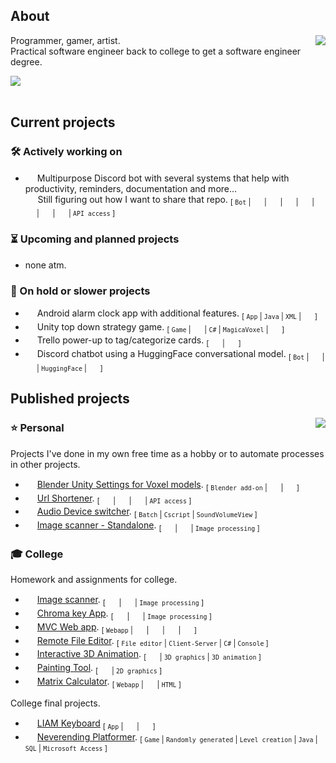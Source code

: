 ## About

[<img align="right" src="https://github-readme-stats.vercel.app/api/wakatime?username=Len&api_domain=wakapi.dev&bg_color=1A202C&title_color=A899E6&text_color=ffffff&custom_title=Most%20Used%20Languages&layout=compact&langs_count=6&hide=Plain%20Text,misc,unknown">](## "Wakapi stats")

Programmer, gamer, artist.<br>
Practical software engineer back to college to get a software engineer degree.<br>

[<img  src="https://img.shields.io/endpoint?url=https://wakapi.dev/api/compat/shields/v1/Len/interval:30_days&color=816fb6&label=last%2030%20days">](## "Wakapi stats")
<br><br>

## Current projects

### 🛠 Actively working on

- [<img height="15px;" src="https://skillicons.dev/icons?i=discord">](## "Discord Bot") Multipurpose Discord bot with several systems that help with productivity, reminders, documentation and more...<br>
  &#x200B; &#x200B; &#x200B; &#x200B; &#x200B; Still figuring out how I want to share that repo. <sub>[ `Bot` | [<img style="height:15px;width:15px;" src="https://cdn.simpleicons.org/nodedotjs/ffffff">](## "NodeJs") | [<img style="height:15px;width:15px;" src="https://cdn.simpleicons.org/discord/ffffff">](## "DiscordJs") |
  [<img style="height:15px;width:15px;" src="https://cdn.simpleicons.org/mongodb/ffffff">](## "MongoDB") | [<img style="height:15px;width:15px;" src="https://cdn.simpleicons.org/googlecalendar/ffffff">](## "Google Calendar") | [<img style="height:15px;width:15px;" src="https://cdn.simpleicons.org/googledrive/ffffff">](## "Google Drive") | [<img style="height:15px;width:15px;" src="https://cdn.simpleicons.org/notion/ffffff">](## "Notion") | [<img style="height:15px;width:15px;" src="https://cdn.simpleicons.org/express/ffffff">](## "ExpressJs") | `API access` ]</sub>

### ⏳ Upcoming and planned projects

- none atm.

### 🪫 On hold or slower projects

- [<img height="15px;" src="https://skillicons.dev/icons?i=androidstudio">](## "Android App") Android alarm clock app with additional features. <sub>[ `App` | `Java` | `XML` | [<img style="height:15px;width:15px;" src="https://cdn.simpleicons.org/androidstudio/ffffff">](## "Android Studio") ]</sub>
- [<img height="15px;" src="https://skillicons.dev/icons?i=unity">](## "Unity Game") Unity top down strategy game. <sub>[ `Game` | [<img style="height:15px;width:15px;" src="https://cdn.simpleicons.org/unity/ffffff">](## "Unity") | `C#` | `MagicaVoxel` | [<img style="height:15px;width:15px;" src="https://cdn.simpleicons.org/blender/ffffff">](## "Blender") ]</sub>
- [<img height="15px;" src="https://cdn.iconscout.com/icon/free/png-512/free-trello-9-722650.png?f=webp&w=15">](# "Trello power-up") Trello power-up to tag/categorize cards. <sub>[ [<img style="height:15px;width:15px;" src="https://cdn.simpleicons.org/trello/ffffff">](## "Trello power-up") | [<img style="height:15px;width:15px;" src="https://cdn.simpleicons.org/nodedotjs/ffffff">](## "NodeJs") ]</sub>
- [<img height="15px;" src="https://skillicons.dev/icons?i=discord">](## "Discord Bot") Discord chatbot using a HuggingFace conversational model. <sub>[ `Bot` | [<img style="height:15px;width:15px;" src="https://cdn.simpleicons.org/nodedotjs/ffffff">](## "NodeJs") | [<img style="height:15px;width:15px;" src="https://cdn.simpleicons.org/discord/ffffff">](## "DiscordJs") | `HuggingFace` |
  [<img style="height:15px;width:15px;" src="https://cdn.simpleicons.org/mongodb/ffffff">](## "MongoDB") ]</sub>

## Published projects

<img align="right" src="https://github-readme-stats.vercel.app/api/top-langs/?username=ElenaChes&bg_color=1A202C&title_color=A899E6&text_color=ffffff&custom_title=Most%20Used%20Languages%20in%20Repos&layout=donut-vertical">

### ⭐ Personal

Projects I've done in my own free time as a hobby or to automate processes in other projects.

- [<img height="15px;" src="https://skillicons.dev/icons?i=blender">](## "Blender add-on") [Blender Unity Settings for Voxel models](https://github.com/ElenaChes/Blender-Unity-Settings-Voxel-models#blender-unity-settings-for-voxel-models). <sub>[ `Blender add-on` | [<img style="height:15px;width:15px;" src="https://cdn.simpleicons.org/blender/ffffff">](## "Blender") | [<img style="height:15px;width:15px;" src="https://cdn.simpleicons.org/python/ffffff">](## "Python") ]</sub>
- [<img height="15px;" src="https://skillicons.dev/icons?i=nodejs">](## "NodeJs App") [Url Shortener](https://github.com/ElenaChes/Express-Js--URL-shortener). <sub>[ [<img style="height:15px;width:15px;" src="https://cdn.simpleicons.org/nodedotjs/ffffff">](## "NodeJs") | [<img style="height:15px;width:15px;" src="https://cdn.simpleicons.org/express/ffffff">](## "ExpressJs") |
  [<img style="height:15px;width:15px;" src="https://cdn.simpleicons.org/mongodb/ffffff">](## "MongoDB") | `API access` ]</sub>
- [<img height="15px;" src="https://www.awicons.com/free-icons/download/system-icons/pleasant-icons-by-harwen-zhang/png/128/MS-DOS-Batch-File.png">](## "Batch Script") [Audio Device switcher](https://github.com/ElenaChes/Batch--Audio-Device-switcher). <sub>[ `Batch` | `Cscript` | `SoundVolumeView` ]</sub>
- [<img height="15px;" src="https://skillicons.dev/icons?i=python">](## "Python") [Image scanner - Standalone](https://github.com/ElenaChes/Python-Image-scanner-Standalone). <sub>[ [<img style="height:15px;width:15px;" src="https://cdn.simpleicons.org/python/ffffff">](## "Python") | [<img style="height:15px;width:15px;" src="https://cdn.simpleicons.org/opencv/ffffff">](## "OpenCV") | `Image processing` ]</sub>

### 🎓 College

Homework and assignments for college.

- [<img height="15px;" src="https://skillicons.dev/icons?i=python">](## "Python") [Image scanner](https://github.com/ElenaChes/Python-Image-scanner). <sub>[ [<img style="height:15px;width:15px;" src="https://cdn.simpleicons.org/python/ffffff">](## "Python") | [<img style="height:15px;width:15px;" src="https://cdn.simpleicons.org/opencv/ffffff">](## "OpenCV") | `Image processing` ]</sub>
- [<img height="15px;" src="https://skillicons.dev/icons?i=python">](## "Python") [Chroma key App](https://github.com/ElenaChes/Python-Chroma-key-App). <sub>[ [<img style="height:15px;width:15px;" src="https://cdn.simpleicons.org/python/ffffff">](## "Python") | [<img style="height:15px;width:15px;" src="https://cdn.simpleicons.org/opencv/ffffff">](## "OpenCV") | `Image processing` ]</sub>
- [<img height="15px;" src="https://skillicons.dev/icons?i=express">](## "ExpressJs webapp") [MVC Web app](https://github.com/ElenaChes/Node-Js-Express-MVC-Web-App). <sub>[ `Webapp` | [<img style="height:15px;width:15px;" src="https://cdn.simpleicons.org/nodedotjs/ffffff">](## "NodeJs") | [<img style="height:15px;width:15px;" src="https://cdn.simpleicons.org/express/ffffff">](## "ExpressJs") | [<img style="height:15px;width:15px;" src="https://cdn.simpleicons.org/ejs/ffffff">](## "Ejs") |
  [<img style="height:15px;width:15px;" src="https://cdn.simpleicons.org/mongodb/ffffff">](## "MongoDB") ]</sub>
- [<img height="15px;" src="https://skillicons.dev/icons?i=cs">](## "C# App") [Remote File Editor](https://github.com/ElenaChes/Csharp-Remote-Text-File-Editor--Client-Server). <sub>[ `File editor` | `Client-Server` | `C#` | `Console` ]</sub>
- [<img height="15px;" src="https://skillicons.dev/icons?i=c">](## "C 3D Graphics") [Interactive 3D Animation](https://github.com/ElenaChes/C-Graphics-Basic-3D-Interactive-Animation). <sub>[ [<img style="height:15px;width:15px;" src="https://cdn.simpleicons.org/c/ffffff">](## "C") | `3D graphics` | `3D animation` ]</sub>
- [<img height="15px;" src="https://skillicons.dev/icons?i=c">](## "C 2D Graphics") [Painting Tool](https://github.com/ElenaChes/C-Graphics-2D-Painting-Tool). <sub>[ [<img style="height:15px;width:15px;" src="https://cdn.simpleicons.org/c/ffffff">](## "C") | `2D graphics` ]</sub>
- [<img height="15px;" src="https://skillicons.dev/icons?i=js">](## "Javascript webapp") [Matrix Calculator](https://github.com/ElenaChes/JavaScript-HTML-Matrix-Calculator). <sub>[ `Webapp` | [<img style="height:15px;width:15px;" src="https://cdn.simpleicons.org/javascript/ffffff">](## "JavaScript") | `HTML` ]</sub>

College final projects.
- [<img height="15px;" src="https://skillicons.dev/icons?i=swift">](## "iOS App") [LIAM Keyboard](https://github.com/RoeiHarfi/Accessible-Keyboard) <sub>[ `App` | [<img style="height:15px;width:15px;" src="https://cdn.simpleicons.org/swift/ffffff">](## "Swift") | [<img style="height:15px;width:15px;" src="https://cdn.simpleicons.org/xcode/ffffff">](## "xCode") ]</sub>
- [<img height="15px;" src="https://skillicons.dev/icons?i=java">](## "Java Game") [Neverending Platformer](https://github.com/ElenaChes/Java-SQL-Game--Neverending-Platformer). <sub>[ `Game` | `Randomly generated` | `Level creation` | `Java` | `SQL` | `Microsoft Access` ]</sub>
